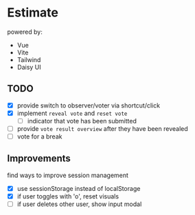# Estimate

powered by: 
- Vue
- Vite
- Tailwind
- Daisy UI

## TODO
- [x] provide switch to observer/voter via shortcut/click
- [x] implement `reveal vote` and `reset vote`
  - [ ] indicator that vote has been submitted
- [ ] provide `vote result overview` after they have been revealed
- [ ] vote for a break

## Improvements
find ways to improve session management
- [x] use sessionStorage instead of localStorage 
- [x] if user toggles with 'o', reset visuals
- [ ] if user deletes other user, show input modal
